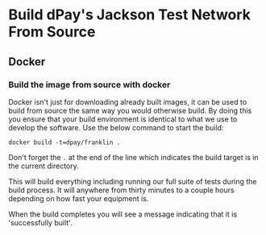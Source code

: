 # Build dPay's Jackson Test Network From Source

## Docker
### Build the image from source with docker

Docker isn't just for downloading already built images, it can be used to build from source the same way you would otherwise build. By doing this you ensure that your build environment is identical to what we use to develop the software. Use the below command to start the build:

```
docker build -t=dpay/franklin .
```

Don't forget the `.` at the end of the line which indicates the build target is in the current directory.

This will build everything including running our full suite of tests during the build process. It will anywhere from thirty minutes to a couple hours depending on how fast your equipment is.

When the build completes you will see a message indicating that it is 'successfully built'.
